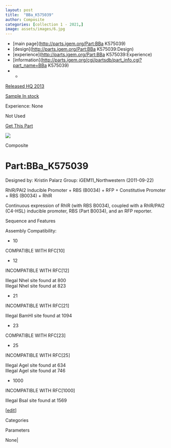 ```yaml
---
layout: post
title:  "BBa_K575039"
author: Composite
categories: [collection 1 - 2021,] 
image: assets/images/6.jpg
---
```



  * [main page](http://parts.igem.org/Part:BBa K575039)
  * [design](http://parts.igem.org/Part:BBa K575039:Design)
  * [experience](http://parts.igem.org/Part:BBa K575039:Experience)
  * [information](http://parts.igem.org/cgi/partsdb/part_info.cgi?part_name=BBa K575039)
  *   * 

[Released HQ 2013](http://parts.igem.org/Help:Part_Status_Box)

[Sample In stock](http://parts.igem.org/Help:Part_Status_Box)

Experience: None

Not Used

[ Get This Part](http://parts.igem.org/partsdb/get_part.cgi?part=BBa_K575039)

![](http://parts.igem.org/images/partbypart/icon_composite.png)

Composite

# Part:BBa_K575039

Designed by: Kristin Palarz   Group: iGEM11_Northwestern   (2011-09-22)

RhlR/PAI2 Inducible Promoter + RBS (B0034) + RFP + Constitutive Promoter + RBS
(B0034) + RhlR

Continuous expression of RhlR (with RBS B0034), coupled with a RhlR/PAI2
(C4-HSL) inducible promoter, RBS (Part B0034), and an RFP reporter.

Sequence and Features

  

Assembly Compatibility:

  * 10

COMPATIBLE WITH RFC[10]

  * 12

INCOMPATIBLE WITH RFC[12]

Illegal NheI site found at 800  
Illegal NheI site found at 823  

  * 21

INCOMPATIBLE WITH RFC[21]

Illegal BamHI site found at 1094  

  * 23

COMPATIBLE WITH RFC[23]

  * 25

INCOMPATIBLE WITH RFC[25]

Illegal AgeI site found at 634  
Illegal AgeI site found at 746  

  * 1000

INCOMPATIBLE WITH RFC[1000]

Illegal BsaI site found at 1569  

  

[[edit](http://parts.igem.org/partsdb/part_info.cgi?part_name=BBa_K575039)]

Categories

Parameters

None|

